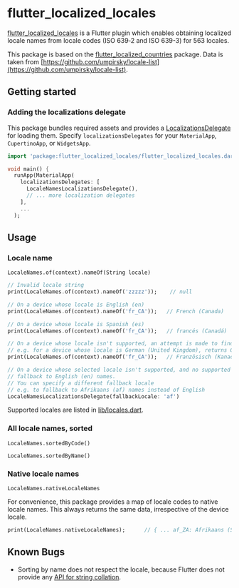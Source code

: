 # flutter_localized_locales

[flutter_localized_locales](https://pub.dev/packages/flutter_localized_locales) is a Flutter plugin which enables obtaining localized locale names from locale codes (ISO 639‑2 and ISO 639-3) for 563 locales.

This package is based on the [flutter_localized_countries](https://github.com/nickolas-pohilets/flutter-localized-countries) package. Data is taken from [https://github.com/umpirsky/locale-list](https://github.com/umpirsky/locale-list).

## Getting started

### Adding the localizations delegate
This package bundles required assets and provides a [LocalizationsDelegate](https://docs.flutter.io/flutter/widgets/LocalizationsDelegate-class.html) for loading them. Specify `localizationsDelegates` for your `MaterialApp`, `CupertinoApp`, or `WidgetsApp`.

```dart
import 'package:flutter_localized_locales/flutter_localized_locales.dart';

void main() {
  runApp(MaterialApp(
    localizationsDelegates: [
      LocaleNamesLocalizationsDelegate(),
      // ... more localization delegates
    ],
    ...
  );
```

## Usage

### Locale name
```LocaleNames.of(context).nameOf(String locale)```

```dart
// Invalid locale string
print(LocaleNames.of(context).nameOf('zzzzz'));    // null

// On a device whose locale is English (en)
print(LocaleNames.of(context).nameOf('fr_CA'));   // French (Canada)

// On a device whose locale is Spanish (es)
print(LocaleNames.of(context).nameOf('fr_CA'));   // francés (Canadá)

// On a device whose locale isn't supported, an attempt is made to find a supported one
// e.g. for a device whose locale is German (United Kingdom), returns German (de) names
print(LocaleNames.of(context).nameOf('fr_CA'));   // Französisch (Kanada)

// On a device whose selected locale isn't supported, and no supported locale can be found,
// fallback to English (en) names. 
// You can specify a different fallback locale
// e.g. to fallback to Afrikaans (af) names instead of English
LocaleNamesLocalizationsDelegate(fallbackLocale: 'af')
```

Supported locales are listed in [lib/locales.dart](lib/locales.dart).

### All locale names, sorted
```LocaleNames.sortedByCode()```

```LocaleNames.sortedByName()```

### Native locale names 
```LocaleNames.nativeLocaleNames```

For convenience, this package provides a map of locale codes to native locale names. This always returns the same data, irrespective of the device locale.
```dart
print(LocaleNames.nativeLocaleNames);      // { ... af_ZA: Afrikaans (Suid-Afrika), ... ar: ال العربية السعودية) ...  as: অসমীয়া ... fr: Français ... en: English ... }
```

## Known Bugs

* Sorting by name does not respect the locale, because Flutter does not provide any [API for string collation](https://github.com/flutter/flutter/issues/27549).
